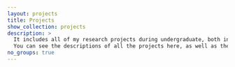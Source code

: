 ```yaml
---
layout: projects
title: Projects
show_collection: projects
description: >
  It includes all of my research projects during undergraduate, both in and out of the class
  You can see the descriptions of all the projects here, as well as the relevant code
no_groups: true
---
```

